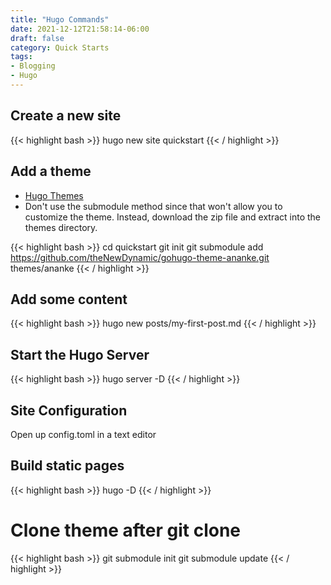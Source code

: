 ```yaml
---
title: "Hugo Commands"
date: 2021-12-12T21:58:14-06:00
draft: false
category: Quick Starts
tags:
- Blogging
- Hugo
---
```


## Create a new site

{{< highlight bash >}}
hugo new site quickstart
{{< / highlight >}}

## Add a theme

- [Hugo Themes](https://themes.gohugo.io/)
- Don't use the submodule method since that won't allow you to customize the theme.  Instead, download the zip file and extract into the themes directory.

{{< highlight bash >}}
cd quickstart
git init
git submodule add https://github.com/theNewDynamic/gohugo-theme-ananke.git themes/ananke
{{< / highlight >}}

## Add some content

{{< highlight bash >}}
hugo new posts/my-first-post.md
{{< / highlight >}}

## Start the Hugo Server

{{< highlight bash >}}
hugo server -D
{{< / highlight >}}

## Site Configuration

Open up config.toml in a text editor

## Build static pages

{{< highlight bash >}}
hugo -D
{{< / highlight >}}

# Clone theme after git clone

{{< highlight bash >}}
git submodule init
git submodule update
{{< / highlight >}}
